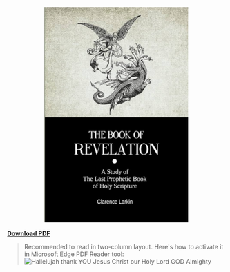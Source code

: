 <div align="center">
  <img src="Cover.jpg" width=333 alt="Book Cover Image" />
</div>

[**Download PDF**](https://drive.google.com/uc?export=download&id=1miQK0JOUoFx8IYTKSj89MhFwsD1yCVBm)
> Recommended to read in two-column layout. Here's how to activate it in Microsoft Edge PDF Reader tool:
![Hallelujah thank YOU Jesus Christ our Holy Lord GOD Almighty](https://i.imgur.com/H84PuCi.png)